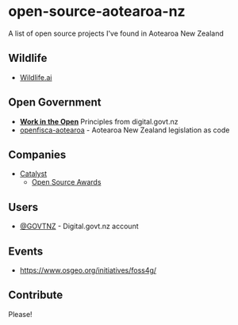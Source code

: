 # open-source-aotearoa-nz
A list of open source projects I've found in Aotearoa New Zealand

## Wildlife

- [Wildlife.ai](https://wildlife.ai/projects/)

## Open Government

- [**Work in the Open**](https://www.digital.govt.nz/standards-and-guidance/digital-service-design-standard/principles/work-in-the-open) Principles from digital.govt.nz
- [openfisca-aotearoa](https://github.com/BetterRules/openfisca-aotearoa) - Aotearoa New Zealand legislation as code

## Companies

- [Catalyst](https://www.catalyst.net.nz/stories-and-studies/catalyst-blog/tag/open-source-and-innovation)
  - [Open Source Awards](https://nzosa.org.nz/)

## Users

- [@GOVTNZ](https://github.com/GOVTNZ) - Digital.govt.nz account

## Events

- https://www.osgeo.org/initiatives/foss4g/

## Contribute

Please!
